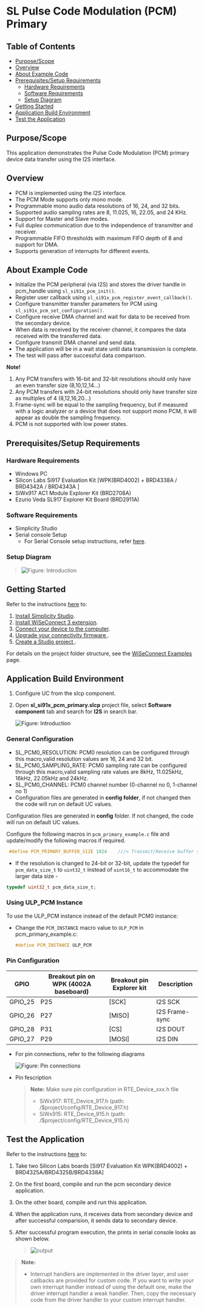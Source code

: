 # SL Pulse Code Modulation (PCM) Primary

## Table of Contents

- [Purpose/Scope](#purposescope)
- [Overview](#overview)
- [About Example Code](#about-example-code)
- [Prerequisites/Setup Requirements](#prerequisitessetup-requirements)
  - [Hardware Requirements](#hardware-requirements)
  - [Software Requirements](#software-requirements)
  - [Setup Diagram](#setup-diagram)
- [Getting Started](#getting-started)
- [Application Build Environment](#application-build-environment)
- [Test the Application](#test-the-application)

## Purpose/Scope

This application demonstrates the Pulse Code Modulation (PCM) primary device data transfer using the I2S interface.

## Overview

- PCM is implemented using the I2S interface.
- The PCM Mode supports only mono mode.
- Programmable mono audio data resolutions of 16, 24, and 32 bits.
- Supported audio sampling rates are 8, 11.025, 16, 22.05, and 24 KHz.
- Support for Master and Slave modes.
- Full duplex communication due to the independence of transmitter and receiver.
- Programmable FIFO thresholds with maximum FIFO depth of 8 and support for DMA.
- Supports generation of interrupts for different events.

## About Example Code

- Initialize the PCM peripheral (via I2S) and stores the driver handle in pcm_handle using `sl_si91x_pcm_init()`.
- Register user callback using `sl_si91x_pcm_register_event_callback()`.
- Configure transmitter transfer parameters for PCM using `sl_si91x_pcm_set_configuration()`.
- Configure receive DMA channel and wait for data to be received from the secondary device.
- When data is received by the receiver channel, it compares the data received with the transferred data.
- Configure transmit DMA channel and send data.
- The application will be in a wait state until data transmission is complete.
- The test will pass after successful data comparison.

**Note!** 
1. Any PCM transfers with 16-bit and 32-bit resolutions should only have an even transfer size (8,10,12,14...)
2. Any PCM transfers with 24-bit resolutions should only have transfer size as multiples of 4 (8,12,16,20...)
3. Frame-sync will be equal to the sampling frequency, but if measured with a logic analyzer or a device that does not support mono PCM, it will appear as double the sampling frequency.
4. PCM is not supported with low power states.

## Prerequisites/Setup Requirements

### Hardware Requirements

- Windows PC
- Silicon Labs Si917 Evaluation Kit [WPK(BRD4002) + BRD4338A / BRD4342A / BRD4343A ]
- SiWx917 AC1 Module Explorer Kit (BRD2708A)
- Ezurio Veda SL917 Explorer Kit Board (BRD2911A)

### Software Requirements

- Simplicity Studio
- Serial console Setup
  - For Serial Console setup instructions, refer [here](https://docs.silabs.com/wiseconnect/latest/wiseconnect-developers-guide-developing-for-silabs-hosts/#console-input-and-output).

### Setup Diagram

 >![Figure: Introduction](resources/readme/setupdiagram.png)

## Getting Started

Refer to the instructions [here](https://docs.silabs.com/wiseconnect/latest/wiseconnect-getting-started/) to:

1. [Install Simplicity Studio](https://docs.silabs.com/wiseconnect/latest/wiseconnect-developers-guide-developing-for-silabs-hosts/#install-simplicity-studio).
2. [Install WiSeConnect 3 extension](https://docs.silabs.com/wiseconnect/latest/wiseconnect-developers-guide-developing-for-silabs-hosts/#install-the-wi-se-connect-3-extension).
3. [Connect your device to the computer](https://docs.silabs.com/wiseconnect/latest/wiseconnect-developers-guide-developing-for-silabs-hosts/#connect-si-wx91x-to-computer).
4. [Upgrade your connectivity firmware ](https://docs.silabs.com/wiseconnect/latest/wiseconnect-developers-guide-developing-for-silabs-hosts/#update-si-wx91x-connectivity-firmware).
5. [Create a Studio project ](https://docs.silabs.com/wiseconnect/latest/wiseconnect-developers-guide-developing-for-silabs-hosts/#create-a-project).

For details on the project folder structure, see the [WiSeConnect Examples](https://docs.silabs.com/wiseconnect/latest/wiseconnect-examples/#example-folder-structure) page.

## Application Build Environment

1. Configure UC from the slcp component.
2. Open **sl_si91x_pcm_primary.slcp** project file, select **Software component** tab and search for **I2S** in search bar.

   ![Figure: Introduction](resources/uc_screen/pcm_primary_uc_screen.png)

### General Configuration

- SL_PCM0_RESOLUTION: PCM0 resolution can be configured through this macro,valid resolution values are 16, 24 and 32 bit.
- SL_PCM0_SAMPLING_RATE: PCM0 sampling rate can be configured through this macro,valid sampling rate values are
    8kHz, 11.025kHz, 16kHz, 22.05kHz and 24kHz.
- SL_PCM0_CHANNEL: PCM0 channel number (0-channel no 0, 1-channel no 1)
- Configuration files are generated in **config folder**, if not changed then the code will run on default UC values.

Configuration files are generated in **config** folder. If not changed, the code will run on default UC values.

Configure the following macros in `pcm_primary_example.c` file and update/modify the following macros if required.

```C
 #define PCM_PRIMARY_BUFFER_SIZE 1024    ///< Transmit/Receive buffer size
```

- If the resolution is changed to 24-bit or 32-bit, update the typedef for `pcm_data_size_t` to `uint32_t` instead of `uint16_t` to accommodate the larger data size - 
 ```C
 typedef uint32_t pcm_data_size_t;
 ```

### Using ULP_PCM Instance

To use the ULP_PCM instance instead of the default PCM0 instance:

- Change the `PCM_INSTANCE` macro value to `ULP_PCM` in pcm_primary_example.c:
  ```C
  #define PCM_INSTANCE ULP_PCM
  ```

### Pin Configuration

|   GPIO    | Breakout pin on WPK (4002A baseboard) | Breakout pin Explorer kit |  Description     |
| ----------| --------------------------------------|-------------------------- | ---------------- |
| GPIO_25   |         P25                           |          [SCK]            | I2S SCK          |
| GPIO_26   |         P27                           |          [MISO]           | I2S Frame-sync        |
| GPIO_28   |         P31                           |          [CS]             | I2S DOUT         |
| GPIO_27   |         P29                           |          [MOSI]           | I2S DIN          |

- For pin connections, refer to the following diagrams

  ![Figure: Pin connections](resources/readme/image505d.png)

- Pin fescription

  >**Note:** Make sure pin configuration in RTE_Device_xxx.h file 
  >
  > - SiWx917: RTE_Device_917.h (path: /$project/config/RTE_Device_917.h)
  > - SiWx915: RTE_Device_915.h (path: /$project/config/RTE_Device_915.h)

## Test the Application

Refer to the instructions [here](https://docs.silabs.com/wiseconnect/latest/wiseconnect-getting-started/) to:

1. Take two Silicon Labs boards [Si917 Evaluation Kit WPK(BRD4002) + BRD4325A/BRD4325B/BRD4338A]
2. On the first board, compile and run the pcm secondary device application.
3. On the other board, compile and run this application.
4. When the application runs, it receives data from secondary device and after successful comparision, it sends data to secondary device.
5. After successful program execution, the prints in serial console looks as shown below.

   >![output](resources/readme/output.png)


> **Note:**
>
> - Interrupt handlers are implemented in the driver layer, and user callbacks are provided for custom code. If you want to write your own interrupt handler instead of using the default one, make the driver interrupt handler a weak handler. Then, copy the necessary code from the driver handler to your custom interrupt handler.
